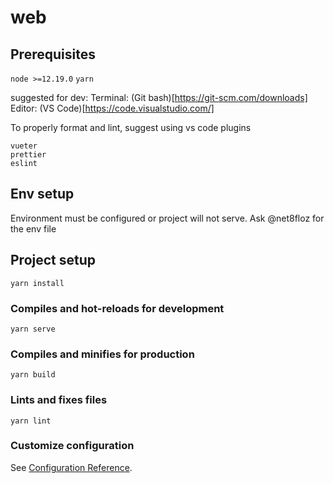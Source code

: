 # web

## Prerequisites 

`node >=12.19.0`
`yarn`

suggested for dev:
Terminal: (Git bash)[https://git-scm.com/downloads]
Editor: (VS Code)[https://code.visualstudio.com/]

To properly format and lint, suggest using vs code plugins
```
vueter
prettier
eslint
```

## Env setup
Environment must be configured or project will not serve. Ask @net8floz for the env file

## Project setup
```
yarn install
```

### Compiles and hot-reloads for development
```
yarn serve
```

### Compiles and minifies for production
```
yarn build
```

### Lints and fixes files
```
yarn lint
```

### Customize configuration
See [Configuration Reference](https://cli.vuejs.org/config/).
